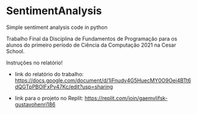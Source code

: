 # SentimentAnalysis
Simple sentiment analysis code in python

Trabalho Final da Disciplina de Fundamentos de Programação para os alunos do primeiro período de Ciência da Computação 2021 na Cesar School.

Instruções no relatório!

* link do relatório do trabalho: https://docs.google.com/document/d/1iFnudv4G5HuecMY0O9Oei4BTt6dQGTpPBOlFxPv47Kc/edit?usp=sharing

* link para o projeto no Replit: https://replit.com/join/gaemvlifsk-gustavohenri186
